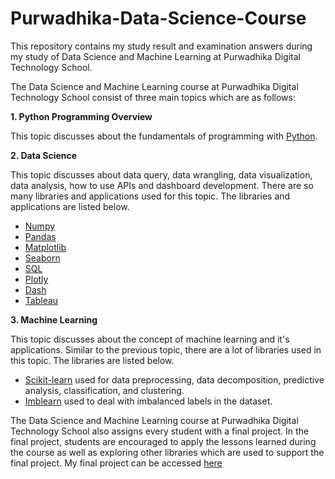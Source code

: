 # Purwadhika-Data-Science-Course
This repository contains my study result and examination answers during my study of Data Science and Machine Learning at Purwadhika Digital Technology School.

The Data Science and Machine Learning course at Purwadhika Digital Technology School consist of three main topics which are as follows:

**1. Python Programming Overview**

This topic discusses about the fundamentals of programming with [Python](https://www.python.org).

**2. Data Science**

This topic discusses about data query, data wrangling, data visualization, data analysis, how to use APIs and dashboard development. There are so many libraries and applications used for this topic. The libraries and applications are listed below.
- [Numpy](https://numpy.org)
- [Pandas](https://pandas.pydata.org)
- [Matplotlib](https://matplotlib.org)
- [Seaborn](https://seaborn.pydata.org)
- [SQL](https://dev.mysql.com/doc/refman/8.0/en/sql-statements.html)
- [Plotly](https://plot.ly/python/reference/)
- [Dash](https://dash.plot.ly)
- [Tableau](https://www.tableau.com)

**3. Machine Learning**

This topic discusses about the concept of machine learning and it's applications. Similar to the previous topic, there are a lot of libraries used in this topic. The libraries are listed below.
- [Scikit-learn](https://scikit-learn.org/stable/) used for data preprocessing, data decomposition, predictive analysis, classification, and clustering.
- [Imblearn](https://imbalanced-learn.readthedocs.io/en/stable/) used to deal with imbalanced labels in the dataset.

The Data Science and Machine Learning course at Purwadhika Digital Technology School also assigns every student with a final project.
In the final project, students are encouraged to apply the lessons learned during the course as well as exploring other libraries which are used to support the final project.
My final project can be accessed [here](https://github.com/theis19/Sentiment-Analysis-E-Commerce)
